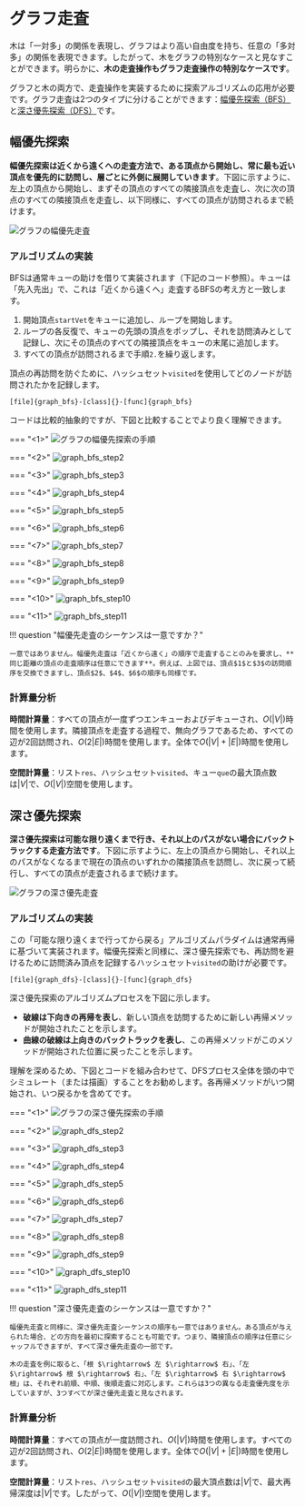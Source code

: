 # グラフ走査

木は「一対多」の関係を表現し、グラフはより高い自由度を持ち、任意の「多対多」の関係を表現できます。したがって、木をグラフの特別なケースと見なすことができます。明らかに、**木の走査操作もグラフ走査操作の特別なケースです**。

グラフと木の両方で、走査操作を実装するために探索アルゴリズムの応用が必要です。グラフ走査は2つのタイプに分けることができます：<u>幅優先探索（BFS）</u>と<u>深さ優先探索（DFS）</u>です。

## 幅優先探索

**幅優先探索は近くから遠くへの走査方法で、ある頂点から開始し、常に最も近い頂点を優先的に訪問し、層ごとに外側に展開していきます**。下図に示すように、左上の頂点から開始し、まずその頂点のすべての隣接頂点を走査し、次に次の頂点のすべての隣接頂点を走査し、以下同様に、すべての頂点が訪問されるまで続けます。

![グラフの幅優先走査](graph_traversal.assets/graph_bfs.png)

### アルゴリズムの実装

BFSは通常キューの助けを借りて実装されます（下記のコード参照）。キューは「先入先出」で、これは「近くから遠くへ」走査するBFSの考え方と一致します。

1. 開始頂点`startVet`をキューに追加し、ループを開始します。
2. ループの各反復で、キューの先頭の頂点をポップし、それを訪問済みとして記録し、次にその頂点のすべての隣接頂点をキューの末尾に追加します。
3. すべての頂点が訪問されるまで手順`2.`を繰り返します。

頂点の再訪問を防ぐために、ハッシュセット`visited`を使用してどのノードが訪問されたかを記録します。

```src
[file]{graph_bfs}-[class]{}-[func]{graph_bfs}
```

コードは比較的抽象的ですが、下図と比較することでより良く理解できます。

=== "<1>"
    ![グラフの幅優先探索の手順](graph_traversal.assets/graph_bfs_step1.png)

=== "<2>"
    ![graph_bfs_step2](graph_traversal.assets/graph_bfs_step2.png)

=== "<3>"
    ![graph_bfs_step3](graph_traversal.assets/graph_bfs_step3.png)

=== "<4>"
    ![graph_bfs_step4](graph_traversal.assets/graph_bfs_step4.png)

=== "<5>"
    ![graph_bfs_step5](graph_traversal.assets/graph_bfs_step5.png)

=== "<6>"
    ![graph_bfs_step6](graph_traversal.assets/graph_bfs_step6.png)

=== "<7>"
    ![graph_bfs_step7](graph_traversal.assets/graph_bfs_step7.png)

=== "<8>"
    ![graph_bfs_step8](graph_traversal.assets/graph_bfs_step8.png)

=== "<9>"
    ![graph_bfs_step9](graph_traversal.assets/graph_bfs_step9.png)

=== "<10>"
    ![graph_bfs_step10](graph_traversal.assets/graph_bfs_step10.png)

=== "<11>"
    ![graph_bfs_step11](graph_traversal.assets/graph_bfs_step11.png)

!!! question "幅優先走査のシーケンスは一意ですか？"

    一意ではありません。幅優先走査は「近くから遠く」の順序で走査することのみを要求し、**同じ距離の頂点の走査順序は任意にできます**。例えば、上図では、頂点$1$と$3$の訪問順序を交換できますし、頂点$2$、$4$、$6$の順序も同様です。

### 計算量分析

**時間計算量**：すべての頂点が一度ずつエンキューおよびデキューされ、$O(|V|)$時間を使用します。隣接頂点を走査する過程で、無向グラフであるため、すべての辺が$2$回訪問され、$O(2|E|)$時間を使用します。全体で$O(|V| + |E|)$時間を使用します。

**空間計算量**：リスト`res`、ハッシュセット`visited`、キュー`que`の最大頂点数は$|V|$で、$O(|V|)$空間を使用します。

## 深さ優先探索

**深さ優先探索は可能な限り遠くまで行き、それ以上のパスがない場合にバックトラックする走査方法です**。下図に示すように、左上の頂点から開始し、それ以上のパスがなくなるまで現在の頂点のいずれかの隣接頂点を訪問し、次に戻って続行し、すべての頂点が走査されるまで続けます。

![グラフの深さ優先走査](graph_traversal.assets/graph_dfs.png)

### アルゴリズムの実装

この「可能な限り遠くまで行ってから戻る」アルゴリズムパラダイムは通常再帰に基づいて実装されます。幅優先探索と同様に、深さ優先探索でも、再訪問を避けるために訪問済み頂点を記録するハッシュセット`visited`の助けが必要です。

```src
[file]{graph_dfs}-[class]{}-[func]{graph_dfs}
```

深さ優先探索のアルゴリズムプロセスを下図に示します。

- **破線は下向きの再帰を表し**、新しい頂点を訪問するために新しい再帰メソッドが開始されたことを示します。
- **曲線の破線は上向きのバックトラックを表し**、この再帰メソッドがこのメソッドが開始された位置に戻ったことを示します。

理解を深めるため、下図とコードを組み合わせて、DFSプロセス全体を頭の中でシミュレート（または描画）することをお勧めします。各再帰メソッドがいつ開始され、いつ戻るかを含めてです。

=== "<1>"
    ![グラフの深さ優先探索の手順](graph_traversal.assets/graph_dfs_step1.png)

=== "<2>"
    ![graph_dfs_step2](graph_traversal.assets/graph_dfs_step2.png)

=== "<3>"
    ![graph_dfs_step3](graph_traversal.assets/graph_dfs_step3.png)

=== "<4>"
    ![graph_dfs_step4](graph_traversal.assets/graph_dfs_step4.png)

=== "<5>"
    ![graph_dfs_step5](graph_traversal.assets/graph_dfs_step5.png)

=== "<6>"
    ![graph_dfs_step6](graph_traversal.assets/graph_dfs_step6.png)

=== "<7>"
    ![graph_dfs_step7](graph_traversal.assets/graph_dfs_step7.png)

=== "<8>"
    ![graph_dfs_step8](graph_traversal.assets/graph_dfs_step8.png)

=== "<9>"
    ![graph_dfs_step9](graph_traversal.assets/graph_dfs_step9.png)

=== "<10>"
    ![graph_dfs_step10](graph_traversal.assets/graph_dfs_step10.png)

=== "<11>"
    ![graph_dfs_step11](graph_traversal.assets/graph_dfs_step11.png)

!!! question "深さ優先走査のシーケンスは一意ですか？"

    幅優先走査と同様に、深さ優先走査シーケンスの順序も一意ではありません。ある頂点が与えられた場合、どの方向を最初に探索することも可能です。つまり、隣接頂点の順序は任意にシャッフルできますが、すべて深さ優先走査の一部です。

    木の走査を例に取ると、「根 $\rightarrow$ 左 $\rightarrow$ 右」、「左 $\rightarrow$ 根 $\rightarrow$ 右」、「左 $\rightarrow$ 右 $\rightarrow$ 根」は、それぞれ前順、中順、後順走査に対応します。これらは3つの異なる走査優先度を示していますが、3つすべてが深さ優先走査と見なされます。

### 計算量分析

**時間計算量**：すべての頂点が一度訪問され、$O(|V|)$時間を使用します。すべての辺が2回訪問され、$O(2|E|)$時間を使用します。全体で$O(|V| + |E|)$時間を使用します。

**空間計算量**：リスト`res`、ハッシュセット`visited`の最大頂点数は$|V|$で、最大再帰深度は$|V|$です。したがって、$O(|V|)$空間を使用します。